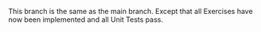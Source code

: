 ﻿This branch is the same as the main branch.
Except that all Exercises have now been implemented and all Unit Tests pass.
